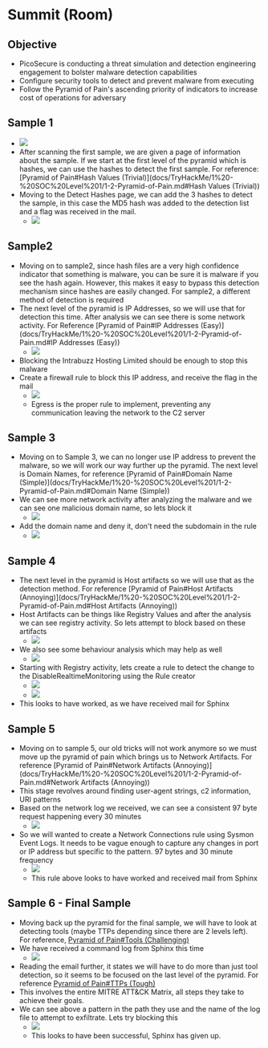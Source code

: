 # Summit (Room)
## Objective
- PicoSecure is conducting a threat simulation and detection engineering engagement to bolster malware detection capabilities
- Configure security tools to detect and prevent malware from executing
- Follow the Pyramid of Pain's ascending priority of indicators to increase cost of operations for adversary
## Sample 1
- ![](assets/Pasted%20image%2020241011094734.png)
- After scanning the first sample, we are given a page of information about the sample. If we start at the first level of the pyramid which is hashes, we can use the hashes to detect the first sample. For reference: [Pyramid of Pain#Hash Values (Trivial)](docs/TryHackMe/1%20-%20SOC%20Level%201/1-2-Pyramid-of-Pain.md#Hash Values (Trivial))
- Moving to the Detect Hashes page, we can add the 3 hashes to detect the sample, in this case the MD5 hash was added to the detection list and a flag was received in the mail.
	- ![](assets/Pasted%20image%2020241011095056.png)
## Sample2
- Moving on to sample2, since hash files are a very high confidence indicator that something is malware, you can be sure it is malware if you see the hash again. However, this makes it easy to bypass this detection mechanism since hashes are easily changed. For sample2, a different method of detection is required
- The next level of the pyramid is IP Addresses, so we will use that for detection this time. After analysis we can see there is some network activity. For Reference [Pyramid of Pain#IP Addresses (Easy)](docs/TryHackMe/1%20-%20SOC%20Level%201/1-2-Pyramid-of-Pain.md#IP Addresses (Easy))
	- ![](assets/Pasted%20image%2020241011095524.png)
- Blocking the Intrabuzz Hosting Limited should be enough to stop this malware
- Create a firewall rule to block this IP address, and receive the flag in the mail
	- ![](assets/Pasted%20image%2020241011100215.png)
	- Egress is the proper rule to implement, preventing any communication leaving the network to the C2 server
## Sample 3
- Moving on to Sample 3, we can no longer use IP address to prevent the malware, so we will work our way further up the pyramid. The next level is Domain Names, for reference [Pyramid of Pain#Domain Name (Simple)](docs/TryHackMe/1%20-%20SOC%20Level%201/1-2-Pyramid-of-Pain.md#Domain Name (Simple)) 
- We can see more network activity after analyzing the malware and we can see one malicious domain name, so lets block it
	- ![](assets/Pasted%20image%2020241011100559.png)
- Add the domain name and deny it, don't need the subdomain in the rule
	- ![](assets/Pasted%20image%2020241011100716.png)
## Sample 4
- The next level in the pyramid is Host artifacts so we will use that as the detection method. For reference [Pyramid of Pain#Host Artifacts (Annoying)](docs/TryHackMe/1%20-%20SOC%20Level%201/1-2-Pyramid-of-Pain.md#Host Artifacts (Annoying))
- Host Artifacts can be things like Registry Values and after the analysis we can see registry activity. So lets attempt to block based on these artifacts
	- ![](assets/Pasted%20image%2020241011101215.png)
- We also see some behaviour analysis which may help as well
	- ![](assets/Pasted%20image%2020241011101308.png)
- Starting with Registry activity, lets create a rule to detect the change to the DisableRealtimeMonitoring using the Rule creator
	- ![](assets/Pasted%20image%2020241011101644.png)
	- ![](assets/Pasted%20image%2020241011101653.png)
- This looks to have worked, as we have received mail for Sphinx
## Sample 5
- Moving on to sample 5, our old tricks will not work anymore so we must move up the pyramid of pain which brings us to Network Artifacts. For reference [Pyramid of Pain#Network Artifacts (Annoying)](docs/TryHackMe/1%20-%20SOC%20Level%201/1-2-Pyramid-of-Pain.md#Network Artifacts (Annoying))
- This stage revolves around finding user-agent strings, c2 information, URI patterns
- Based on the network log we received, we can see a consistent 97 byte request happening every 30 minutes
	- ![](assets/Pasted%20image%2020241011103504.png)
- So we will wanted to create a Network Connections rule using Sysmon Event Logs. It needs to be vague enough to capture any changes in port or IP address but specific to the pattern. 97 bytes and 30 minute frequency
	- ![](assets/Pasted%20image%2020241011103641.png)
	- This rule above looks to have worked and received mail from Sphinx
## Sample 6 - Final Sample
- Moving back up the pyramid for the final sample, we will have to look at detecting tools (maybe TTPs depending since there are 2 levels left). For reference, [Pyramid of Pain#Tools (Challenging)](docs/TryHackMe/1%20-%20SOC%20Level%201/1-2-Pyramid-of-Pain.md#Tools (Challenging))
- We have received a command log from Sphinx this time
	- ![](assets/Pasted%20image%2020241011103943.png)
- Reading the email further, it states we will have to do more than just tool detection, so it seems to be focused on the last level of the pyramid. For reference [Pyramid of Pain#TTPs (Tough)](docs/TryHackMe/1%20-%20SOC%20Level%201/1-2-Pyramid-of-Pain.md#TTPs (Tough))
- This involves the entire MITRE ATT&CK Matrix, all steps they take to achieve their goals.
- We can see above a pattern in the path they use and the name of the log file to attempt to exfiltrate. Lets try blocking this
	- ![](assets/Pasted%20image%2020241011104333.png)
	- This looks to have been successful, Sphinx has given up.